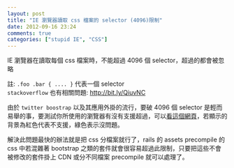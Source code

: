 ```yaml
---
layout: post
title: "IE 瀏覽器讀取 css 檔案的 selector (4096)限制"
date: 2012-09-16 23:24
comments: true
categories: ["stupid IE", "CSS"]
---
```

IE 瀏覽器在讀取每個 css 檔案時，不能超過 4096 個 selector，超過的都會被忽略
<!-- more -->
註: `.foo .bar { .... }` 代表一個 selector  
`stackoverflow` 也有相關問題: <a href="http://bit.ly/QiuvNC" target="_blank">http://bit.ly/QiuvNC</a>  
  
由於 `twitter boostrap` 以及其應用外掛的流行，要破 4096 個 selector 是輕而易舉的事，要測試你所使用的瀏覽器有沒有支援超過，可以<a href="http://marc.baffl.co.uk/browser_bugs/css-selector-limit/" target="_blank">看這個網頁</a>，若顯示的背景為紅色代表不支援，綠色表示沒問題。  
  
解決此問題最快的辦法就是把 css 分檔案就行了，rails 的 assets precompile 的 css 中若混雜著 bootstrap 之類的套件就會很容易超過此限制，只要把這些不會被修改的套件掛上 CDN 或分不同檔案 precompile 就可以處理了。
